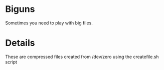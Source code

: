 # Biguns

Sometimes you need to play with big files.

# Details

These are compressed files created from /dev/zero using the createfile.sh script
